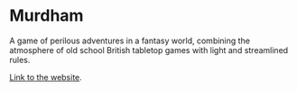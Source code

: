 # Murdham

A game of perilous adventures in a fantasy world, combining the atmosphere of old school British tabletop games with light and streamlined rules.

[Link to the website](https://murdham.azureorangutan.com).
